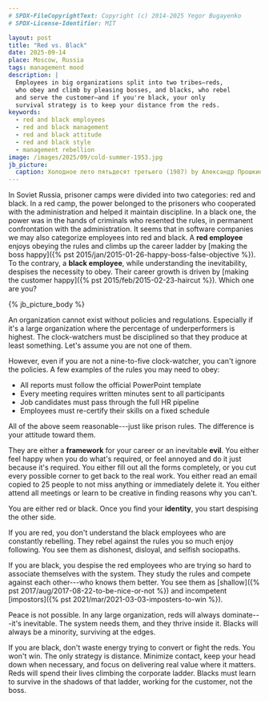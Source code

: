 ```yaml
---
# SPDX-FileCopyrightText: Copyright (c) 2014-2025 Yegor Bugayenko
# SPDX-License-Identifier: MIT

layout: post
title: "Red vs. Black"
date: 2025-09-14
place: Moscow, Russia
tags: management mood
description: |
  Employees in big organizations split into two tribes—reds,
  who obey and climb by pleasing bosses, and blacks, who rebel
  and serve the customer—and if you're black, your only
  survival strategy is to keep your distance from the reds.
keywords:
  - red and black employees
  - red and black management
  - red and black attitude
  - red and black style
  - management rebellion
image: /images/2025/09/cold-summer-1953.jpg
jb_picture:
  caption: Холодное лето пятьдесят третьего (1987) by Александр Прошкин
---
```


In Soviet Russia, prisoner camps were divided into two categories: red and black.
In a red camp, the power belonged to the prisoners who cooperated with the administration and helped it maintain discipline.
In a black one, the power was in the hands of criminals who resented the rules, in permanent confrontation with the administration.
It seems that in software companies we may also categorize employees into red and black.
A **red employee** enjoys obeying the rules and climbs up the career ladder by [making the boss happy]({% pst 2015/jan/2015-01-26-happy-boss-false-objective %}).
To the contrary, a **black employee**, while understanding the inevitability, despises the necessity to obey.
Their career growth is driven by [making the customer happy]({% pst 2015/feb/2015-02-23-haircut %}).
Which one are you?

<!--more-->

{% jb_picture_body %}

An organization cannot exist without policies and regulations.
Especially if it's a large organization where the percentage of underperformers is highest.
The clock-watchers must be disciplined so that they produce at least something.
Let's assume you are not one of them.

However, even if you are not a nine-to-five clock-watcher, you can't ignore the policies.
A few examples of the rules you may need to obey:

* All reports must follow the official PowerPoint template
* Every meeting requires written minutes sent to all participants
* Job candidates must pass through the full HR pipeline
* Employees must re-certify their skills on a fixed schedule

All of the above seem reasonable---just like prison rules.
The difference is your attitude toward them.

They are either a **framework** for your career or an inevitable **evil**.
You either feel happy when you do what's required, or feel annoyed and do it just because it's required.
You either fill out all the forms completely, or you cut every possible corner to get back to the real work.
You either read an email copied to 25 people to not miss anything or immediately delete it.
You either attend all meetings or learn to be creative in finding reasons why you can't.

You are either red or black.
Once you find your **identity**, you start despising the other side.

If you are red, you don't understand the black employees who are constantly rebelling.
They rebel against the rules you so much enjoy following.
You see them as dishonest, disloyal, and selfish sociopaths.

If you are black, you despise the red employees who are trying so hard to associate themselves with the system.
They study the rules and compete against each other---who knows them better.
You see them as [shallow]({% pst 2017/aug/2017-08-22-to-be-nice-or-not %}) and incompetent [impostors]({% pst 2021/mar/2021-03-03-imposters-to-win %}).

Peace is not possible.
In any large organization, reds will always dominate---it's inevitable.
The system needs them, and they thrive inside it.
Blacks will always be a minority, surviving at the edges.

If you are black, don't waste energy trying to convert or fight the reds.
You won't win.
The only strategy is distance.
Minimize contact, keep your head down when necessary, and focus on delivering real value where it matters.
Reds will spend their lives climbing the corporate ladder.
Blacks must learn to survive in the shadows of that ladder, working for the customer, not the boss.
